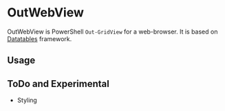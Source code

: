 # OutWebView

OutWebView is PowerShell `Out-GridView` for a web-browser. It is based on [Datatables](https://datatables.net/) framework.

## Usage

## ToDo and Experimental

- Styling

